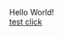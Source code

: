 <html>
<head>
</head>
<body>
Hello World!
<br>
 <a href="https://stas-brand.onelink.me/uGet/4ef05717">test click</a> 
<br>
</body>
</html>
